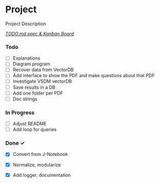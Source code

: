 # Project

Project Description

<em>[TODO.md spec & Kanban Board](https://bit.ly/3fCwKfM)</em>

### Todo

- [ ] Explanations  
- [ ] Diagram program  
- [ ] Recover data from VectorDB  
- [ ] Add interface to show the PDF and make questions about that PDF  
- [ ] Investigate VSDM vectorDB  
- [ ] Save results in a DB  
- [ ] Add one folder per PDF  
- [ ] Doc strings  

### In Progress

- [ ] Adjust README  
- [ ] Add loop for queries  

### Done ✓

- [x] Convert from J-Notebook  
- [x] Normalize, modularize  
- [x] Add logger, documentation  

